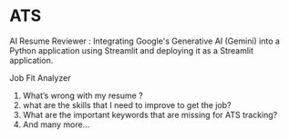 # ATS

AI Resume Reviewer : Integrating Google's Generative AI (Gemini) into a Python application using Streamlit and deploying it as a Streamlit application.

Job Fit Analyzer

1. What’s wrong with my resume ? 
2. what are the skills that I need to improve to get the job? 
3. What are the important keywords that are missing for ATS tracking?
4. And many more...


